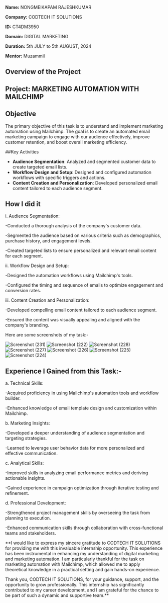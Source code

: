 **Name:** NONGMEIKAPAM RAJESHKUMAR

**Company:** CODTECH IT SOLUTIONS

**ID:** CT4DM3950

**Domain:** DIGITAL MARKETING

**Duration:** 5th JULY to 5th AUGUST, 2024

**Mentor:** Muzammil


## Overview of the Project

## Project: MARKETING AUTOMATION WITH MAILCHIMP

## Objective
The primary objective of this task is to understand and implement marketing automation using Mailchimp. The goal is to create an automated email marketing campaign to engage with our audience effectively, improve customer retention, and boost overall marketing efficiency.

##Key Activities
- **Audience Segmentation**: Analyzed and segmented customer data to create targeted email lists.
- **Workflow Design and Setup**: Designed and configured automation workflows with specific triggers and actions.
- **Content Creation and Personalization**: Developed personalized email content tailored to each audience segment.

 ## How I did it
  
  i. Audience Segmentation:

-Conducted a thorough analysis of the company's customer data.

-Segmented the audience based on various criteria such as demographics, purchase history, and engagement levels.

-Created targeted lists to ensure personalized and relevant email content for each segment.


ii. Workflow Design and Setup:

-Designed the automation workflows using Mailchimp's tools.

-Configured the timing and sequence of emails to optimize engagement and conversion rates.


iii. Content Creation and Personalization:

-Developed compelling email content tailored to each audience segment.

-Ensured the content was visually appealing and aligned with the company's branding.

Here are some screenshots of my task:-

![Screenshot (231)](https://github.com/user-attachments/assets/e26c663d-e9ec-47cc-9571-9e00dbecdc76)
![Screenshot (222)](https://github.com/user-attachments/assets/e8e00c26-76a6-4e59-b000-312acf6751ca)
![Screenshot (228)](https://github.com/user-attachments/assets/1d08bae6-e188-49a3-8a3b-17eaeded81cc)
![Screenshot (227)](https://github.com/user-attachments/assets/e9cfceb8-779a-4f23-b639-d70c80441a73)
![Screenshot (226)](https://github.com/user-attachments/assets/9471afe4-67fa-447d-9b32-3cea4239f614)
![Screenshot (225)](https://github.com/user-attachments/assets/0c08a1d6-07b6-4193-b770-e4b606901aa7)
![Screenshot (224)](https://github.com/user-attachments/assets/b2d53221-240e-44bb-bcfb-d8d5a7caf48c)

## Experience I Gained from this Task:-

a. Technical Skills:

-Acquired proficiency in using Mailchimp's automation tools and workflow builder.

-Enhanced knowledge of email template design and customization within Mailchimp.

b. Marketing Insights:

-Developed a deeper understanding of audience segmentation and targeting strategies.

-Learned to leverage user behavior data for more personalized and effective communication.

c. Analytical Skills:

-Improved skills in analyzing email performance metrics and deriving actionable insights.

-Gained experience in campaign optimization through iterative testing and refinement.

d. Professional Development:

-Strengthened project management skills by overseeing the task from planning to execution.

-Enhanced communication skills through collaboration with cross-functional teams and stakeholders.



**I would like to express my sincere gratitude to CODTECH IT SOLUTIONS for providing me with this invaluable internship opportunity. This experience has been instrumental in enhancing my understanding of digital marketing and marketing automation. I am particularly thankful for the task on marketing automation with Mailchimp, which allowed me to apply theoretical knowledge in a practical setting and gain hands-on experience.

Thank you, CODTECH IT SOLUTIONS, for your guidance, support, and the opportunity to grow professionally. This internship has significantly contributed to my career development, and I am grateful for the chance to be part of such a dynamic and supportive team.**

